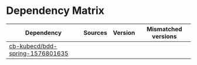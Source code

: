 # Dependency Matrix

Dependency | Sources | Version | Mismatched versions
---------- | ------- | ------- | -------------------
[cb-kubecd/bdd-spring-1576801635](https://github.com/cb-kubecd/bdd-spring-1576801635.git) |  | []() | 
